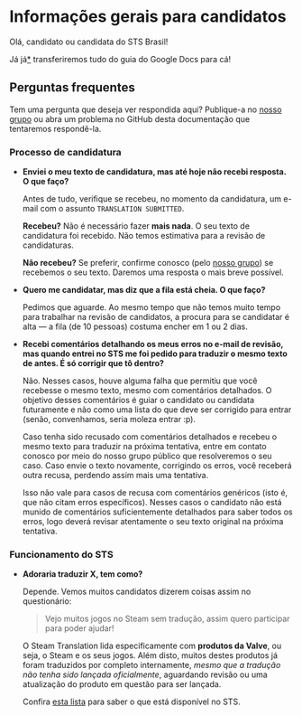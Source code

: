 # Informações gerais para candidatos

Olá, candidato ou candidata do STS Brasil!

Já já[*](https://developer.valvesoftware.com/wiki/Valve_Time) transferiremos tudo do guia do Google Docs
para cá!

## Perguntas frequentes

Tem uma pergunta que deseja ver respondida aqui? Publique-a no
[nosso grupo](https://steamcommunity.com/groups/STSBrasil)
ou abra um problema no GitHub desta documentação que tentaremos respondê-la.

### Processo de candidatura

* **Enviei o meu texto de candidatura, mas até hoje não recebi resposta. O que faço?**
    
    Antes de tudo, verifique se recebeu, no momento da candidatura, um e-mail com o assunto
`TRANSLATION SUBMITTED`.

    **Recebeu?** Não é necessário fazer **mais nada**. O seu texto de candidatura foi recebido.
Não temos estimativa para a revisão de candidaturas.

    **Não recebeu?** Se preferir, confirme conosco (pelo [nosso grupo](https://steamcommunity.com/groups/STSBrasil))
se recebemos o seu texto. Daremos uma resposta o mais breve possível.


* **Quero me candidatar, mas diz que a fila está cheia. O que faço?**
    
    Pedimos que aguarde. Ao mesmo tempo que não temos muito tempo para trabalhar na revisão de candidatos,
a procura para se candidatar é alta &mdash; a fila (de 10 pessoas) costuma encher em 1 ou 2 dias.


* **Recebi comentários detalhando os meus erros no e-mail de revisão,
mas quando entrei no STS me foi pedido para traduzir o mesmo texto de antes.
É só corrigir que tô dentro?**

    Não. Nesses casos, houve alguma falha que permitiu que você recebesse o mesmo texto,
mesmo com comentários detalhados. O objetivo desses comentários é guiar o candidato ou candidata
futuramente e não como uma lista do que deve ser corrigido para entrar
(senão, convenhamos, seria moleza entrar :p).

    Caso tenha sido recusado com comentários detalhados e recebeu o mesmo texto para traduzir
na próxima tentativa, entre em contato conosco por meio do nosso grupo público que resolveremos o seu caso.
Caso envie o texto novamente, corrigindo os erros, você receberá outra recusa, perdendo assim mais uma tentativa.

    Isso não vale para casos de recusa com comentários genéricos (isto é, que não citam erros específicos).
Nesses casos o candidato não está munido de comentários suficientemente detalhados para saber todos os erros,
logo deverá revisar atentamente o seu texto original na próxima tentativa.

### Funcionamento do STS

* **Adoraria traduzir X, tem como?**

    Depende. Vemos muitos candidatos dizerem coisas assim no questionário:
    
    > Vejo muitos jogos no Steam sem tradução, assim quero participar para poder ajudar!
    
    O Steam Translation lida especificamente com **produtos da Valve**, ou seja, o Steam e os seus jogos.
    Além disto, muitos destes produtos já foram traduzidos por completo internamente, _mesmo que a tradução
    não tenha sido lançada oficialmente_, aguardando revisão ou uma atualização do produto em questão para
    ser lançada.
    
    Confira [esta lista](../apendice/produtos-disponiveis.md) para saber o que está disponível no STS.